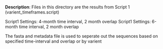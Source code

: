 **Description**: Files in this directory are the results from Script 1 (varient_timeframes.script)


Script1 Settings: 4-month time interval, 2 month overlap
Script1 Settings: 6-month time interval, 2 month overlap


The fasta and metadata file is used to seperate out the sequences based on specified time-interval and overlap or by 
varient 
